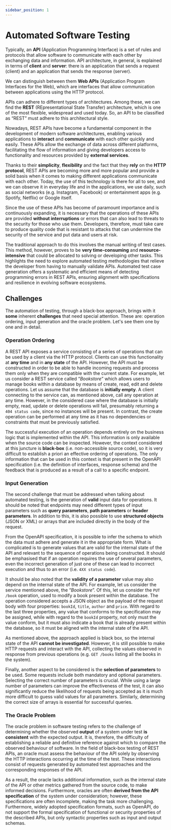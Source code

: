 ```yaml
---
sidebar_position: 1
---
```


# Automated Software Testing

Typically, an **API** (Application Programming Interface) is a set of rules and protocols that allow software to communicate with each other by exchanging data and information. API architecture, in general, is explained in terms of **client** and **server**: there is an application that sends a request (client) and an application that sends the response (server).

We can distinguish between them **Web APIs** (Application Program Interfaces for the Web), which are interfaces that allow communication between applications using the HTTP protocol.   

APIs can adhere to different types of architectures. Among these, we can find the **REST** (REpresentational State Transfer) architecture, which is one of the most flexible, widespread and used today. So, an API to be classified as “REST” must adhere to this architectural style.   

Nowadays, REST APIs have become a fundamental component in the development of modern software architectures, enabling various applications to **interact** and **communicate** with each other quickly and easily.  These APIs allow the exchange of data across different platforms, facilitating the flow of information and giving developers access to functionality and resources provided by **external services**.

Thanks to their **simplicity**, **flexibility** and the fact that they **rely** on the **HTTP protocol**, REST APIs are becoming more and more popular and provide a solid basis when it comes to making different applications communicate with each other. Today, the use of this technology is there for all to see, and we can observe it in everyday life and in the applications, we use daily, such as social networks (e.g. Instagram, Facebook) or entertainment apps (e.g. Spotify, Netflix) or Google itself. 

Since the use of these APIs has become of paramount importance and is continuously expanding, it is necessary that the operations of these APIs are provided **without interruptions** or errors that can also lead to threats to the security for those who use them. Developers, therefore, must take care to produce quality code that is resistant to attacks that can undermine the security of the service and put data and users at risk.

The traditional approach to do this involves the manual writing of test cases. This method, however, proves to be **very time-consuming** and **resource-intensive** that could be allocated to solving or developing other tasks. This highlights the need to explore automated testing methodologies that relieve the developer from having to manually validate APIs. Automated test case generation offers a systematic and efficient means of detecting programming errors in REST APIs, ensuring alignment with specifications and resilience in evolving software ecosystems.   

## Challenges
The automation of testing, through a black-box approach, brings with it **some** inherent **challenges** that need special attention. These are: operation ordering, input generation and the oracle problem. Let's see them one by one and in detail. 

### Operation Ordering
A REST API exposes a service consisting of a series of operations that can be used by a client via the HTTP protocol. Clients can use this functionality at **any time** and in **any state** of the API. However, the API must be constructed in order to be able to handle incoming requests and process them only when they are compatible with the current state. For example, let us consider a REST service called “*Bookstore*” which allows users to manage books within a database by means of create, read, edit and delete operations. Let us assume that the database is **initially empty**. A client connecting to the service can, as mentioned above, call any operation at any time. However, in the considered case where the database is initially empty, read, update or delete operations will fail, presumably returning a ```404 status code```, since no instances will be present. In contrast, the create operation can be performed at any time as it has no dependencies or constraints that must be previously satisfied.   

The successful execution of an operation depends entirely on the business logic that is implemented within the API. This information is only available when the source code can be inspected. However, the context considered at this juncture is **black-box** (i.e. non-accessible source code), so it is very difficult to establish a priori an effective ordering of operations. The only information that can be used in this context is that present in the OpenAPI specification (i.e. the definition of interfaces, response schema) and the feedback that is produced as a result of a call to a specific endpoint.

### Input Generation
The second challenge that must be addressed when talking about automated testing, is the generation of **valid** input data for operations. It should be noted that endpoints may need different types of input parameters such as **query parameters**, **path parameters** or **header parameters**. In addition to this, it is also possible to use **structured objects** (JSON or XML) or arrays that are included directly in the body of the request.   

From the OpenAPI specification, it is possible to infer the schema to which the data must adhere and generate it in the appropriate form. What is complicated is to generate values that are valid for the internal state of the API and relevant to the sequence of operations being constructed. It should be emphasised that if an operation requires the use of several parameters, even the incorrect generation of just one of these can lead to incorrect execution and thus to an error (i.e. ```4XX status code```).   

It should be also noted that the **validity of a parameter** value may also depend on the internal state of the API. For example, let us consider the service mentioned above, the “*Bookstore*”. Of this, let us consider the ```PUT /book``` operation, used to modify a book present within the database. The operation considered accepts a JSON object as the payload of the request body with four properties: ```bookId```, ```title```, ```author``` and ```price```. With regard to the last three properties, any value that conforms to the specification may be assigned, while with regard to the ```bookId``` property, not only must the value conform, but it must also indicate a book that is already present within the database, so it must be aligned with the internal state of the API.   

As mentioned above, the approach applied is black box, so the internal state of the API **cannot be investigated**. However, it is still possible to make HTTP requests and interact with the API, collecting the values observed in response from previous operations (e.g. ```GET /books``` listing all the books in the system).   

Finally, another aspect to be considered is the **selection of parameters** to be used. Some requests include both mandatory and optional parameters. Selecting the correct number of parameters is crucial. While using a large number of parameters can improve the effectiveness of the test, it can also significantly reduce the likelihood of requests being accepted as it is much more difficult to guess valid values for all parameters. Similarly, determining the correct size of arrays is essential for successful queries.

### The Oracle Problem
The oracle problem in software testing refers to the challenge of determining whether the observed **output** of a system under test **is consistent** with the expected output. It is, therefore, the difficulty of establishing a reliable and definitive reference against which to compare the observed behaviour of software. In the field of black-box testing of REST APIs, an oracle must assess the behaviour of the API solely by observing the HTTP interactions occurring at the time of the test. These interactions consist of requests generated by automated test approaches and the corresponding responses of the API.   

As a result, the oracle lacks additional information, such as the internal state of the API or other metrics gathered from the source code, to make informed decisions. Furthermore, oracles are often **derived from the API specification** of the system under consideration; however, these specifications are often incomplete, making the task more challenging. Furthermore, widely adopted specification formats, such as OpenAPI, do not support the formal specification of functional or security properties of the described APIs, but only syntactic properties such as input and output schemas. 